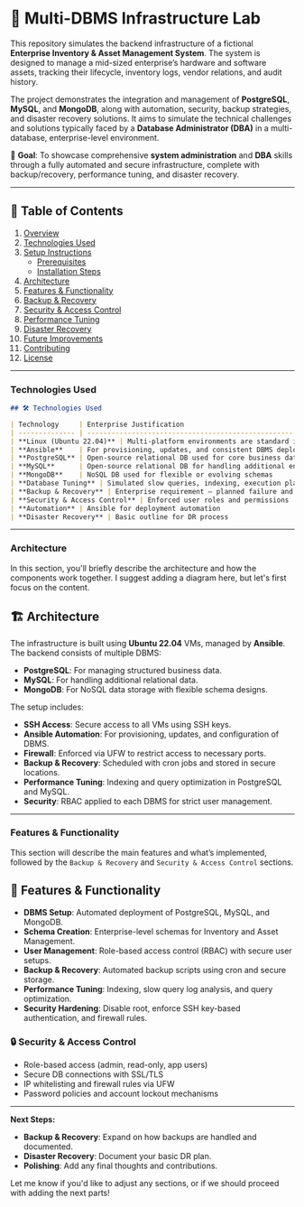 # 🧰 Multi-DBMS Infrastructure Lab

This repository simulates the backend infrastructure of a fictional **Enterprise Inventory & Asset Management System**. The system is designed to manage a mid-sized enterprise’s hardware and software assets, tracking their lifecycle, inventory logs, vendor relations, and audit history.

The project demonstrates the integration and management of **PostgreSQL**, **MySQL**, and **MongoDB**, along with automation, security, backup strategies, and disaster recovery solutions. It aims to simulate the technical challenges and solutions typically faced by a **Database Administrator (DBA)** in a multi-database, enterprise-level environment.

🎯 **Goal**: To showcase comprehensive **system administration** and **DBA** skills through a fully automated and secure infrastructure, complete with backup/recovery, performance tuning, and disaster recovery.

---

## 📝 Table of Contents

1. [Overview](#overview)
2. [Technologies Used](#technologies-used)
3. [Setup Instructions](#setup-instructions)
   - [Prerequisites](#prerequisites)
   - [Installation Steps](#installation-steps)
4. [Architecture](#architecture)
5. [Features & Functionality](#features-functionality)
6. [Backup & Recovery](#backup-recovery)
7. [Security & Access Control](#security-access-control)
8. [Performance Tuning](#performance-tuning)
9. [Disaster Recovery](#disaster-recovery)
10. [Future Improvements](#future-improvements)
11. [Contributing](#contributing)
12. [License](#license)

---

### Technologies Used

```markdown
## 🛠️ Technologies Used

| Technology     | Enterprise Justification                                           |
| -------------- | ------------------------------------------------------------------ |
| **Linux (Ubuntu 22.04)** | Multi-platform environments are standard in large orgs |
| **Ansible**    | For provisioning, updates, and consistent DBMS deployment          |
| **PostgreSQL** | Open-source relational DB used for core business data             |
| **MySQL**      | Open-source relational DB for handling additional enterprise data |
| **MongoDB**    | NoSQL DB used for flexible or evolving schemas                     |
| **Database Tuning** | Simulated slow queries, indexing, execution plans            |
| **Backup & Recovery** | Enterprise requirement — planned failure and restore tests  |
| **Security & Access Control** | Enforced user roles and permissions             |
| **Automation** | Ansible for deployment automation                                  |
| **Disaster Recovery** | Basic outline for DR process                            |
```

---

### Architecture

In this section, you'll briefly describe the architecture and how the components work together. I suggest adding a diagram here, but let's first focus on the content.

## 🏗️ Architecture

The infrastructure is built using **Ubuntu 22.04** VMs, managed by **Ansible**. The backend consists of multiple DBMS:
- **PostgreSQL**: For managing structured business data.
- **MySQL**: For handling additional relational data.
- **MongoDB**: For NoSQL data storage with flexible schema designs.

The setup includes:
- **SSH Access**: Secure access to all VMs using SSH keys.
- **Ansible Automation**: For provisioning, updates, and configuration of DBMS.
- **Firewall**: Enforced via UFW to restrict access to necessary ports.
- **Backup & Recovery**: Scheduled with cron jobs and stored in secure locations.
- **Performance Tuning**: Indexing and query optimization in PostgreSQL and MySQL.
- **Security**: RBAC applied to each DBMS for strict user management.

---

### Features & Functionality

This section will describe the main features and what’s implemented, followed by the `Backup & Recovery` and `Security & Access Control` sections.

## 🎯 Features & Functionality

- **DBMS Setup**: Automated deployment of PostgreSQL, MySQL, and MongoDB.
- **Schema Creation**: Enterprise-level schemas for Inventory and Asset Management.
- **User Management**: Role-based access control (RBAC) with secure user setups.
- **Backup & Recovery**: Automated backup scripts using cron and secure storage.
- **Performance Tuning**: Indexing, slow query log analysis, and query optimization.
- **Security Hardening**: Disable root, enforce SSH key-based authentication, and firewall rules.

### 🔒 Security & Access Control

- Role-based access (admin, read-only, app users)
- Secure DB connections with SSL/TLS
- IP whitelisting and firewall rules via UFW
- Password policies and account lockout mechanisms

---

**Next Steps:**
- **Backup & Recovery**: Expand on how backups are handled and documented.
- **Disaster Recovery**: Document your basic DR plan.
- **Polishing**: Add any final thoughts and contributions.

Let me know if you'd like to adjust any sections, or if we should proceed with adding the next parts!

